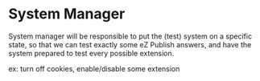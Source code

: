 # System Manager

System manager will be responsible to put the (test) system on a specific state,
so that we can test exactly some eZ Publish answers, and have the system prepared
to test every possible extension.

ex: turn off cookies, enable/disable some extension

